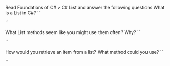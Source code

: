 Read Foundations of C# > C# List and answer the following questions
What is a List in C#?
``

``

What List methods seem like you might use them often? Why?
``

``

How would you retrieve an item from a list? What method could you use?
``

``